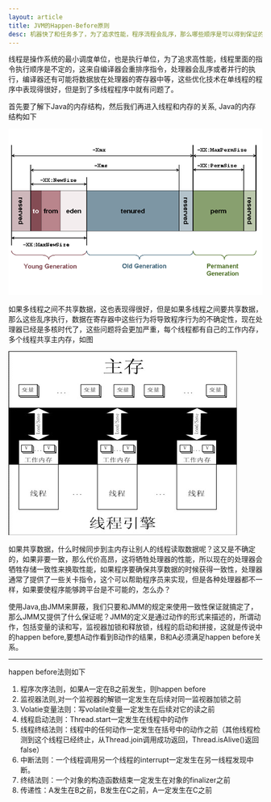 ```yaml
---
layout: article
title: JVM的Happen-Before原则
desc: 机器快了和任务多了，为了追求性能，程序流程会乱序，那么哪些顺序是可以得到保证的呢？
---
```


线程是操作系统的最小调度单位，也是执行单位，为了追求高性能，线程里面的指令执行顺序是不定的，这来自编译器会重排序指令，处理器会乱序或者并行的执行，编译器还有可能将数据放在处理器的寄存器中等，这些优化技术在单线程的程序中表现得很好，但是到了多线程程序中就有问题了。
 
首先要了解下Java的内存结构，然后我们再进入线程和内存的关系, Java的内存结构如下

![osiv 日志](/images/jmm.gif)

如果多线程之间不共享数据，这也表现得很好，但是如果多线程之间要共享数据，那么这些乱序执行，数据在寄存器中这些行为将导致程序行为的不确定性，现在处理器已经是多核时代了，这些问题将会更加严重，每个线程都有自己的工作内存，多个线程共享主内存，如图

![osiv 日志](/images/tmm.jpg)

如果共享数据，什么时候同步到主内存让别人的线程读取数据呢？这又是不确定的，如果非要一致，那么代价高昂，这将牺牲处理器的性能，所以现在的处理器会牺牲存储一致性来换取性能，如果程序要确保共享数据的时候获得一致性，处理器通常了提供了一些关卡指令，这个可以帮助程序员来实现，但是各种处理器都不一样，如果要使程序能够跨平台是不可能的，怎么办？
 
使用Java,由JMM来屏蔽，我们只要和JMM的规定来使用一致性保证就搞定了，那么JMM又提供了什么保证呢？JMM的定义是通过动作的形式来描述的，所谓动作，包括变量的读和写，监视器加锁和释放锁，线程的启动和拼接，这就是传说中的happen before,要想A动作看到B动作的结果，B和A必须满足happen before关系。

----------------
happen before法则如下

1. 程序次序法则，如果A一定在B之前发生，则happen before   
2. 监视器法则,对一个监视器的解锁一定发生在后续对同一监视器加锁之前  
3. Volatie变量法则：写volatile变量一定发生在后续对它的读之前   
4. 线程启动法则：Thread.start一定发生在线程中的动作   
5. 线程终结法则：线程中的任何动作一定发生在括号中的动作之前（其他线程检测到这个线程已经终止，从Thread.join调用成功返回，Thread.isAlive()返回false）   
6. 中断法则：一个线程调用另一个线程的interrupt一定发生在另一线程发现中断。   
7. 终结法则：一个对象的构造函数结束一定发生在对象的finalizer之前   
8. 传递性：A发生在B之前，B发生在C之前，A一定发生在C之前   

